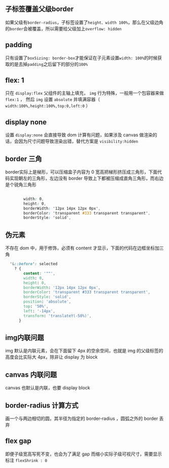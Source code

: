 
## 子标签覆盖父级border

如果父级有`border-radius`，子标签设置了`height、width 100%`，那么在父级边角的`border`会被覆盖，所以需要给父级加上`overflow: hidden`



## padding

只有设置了`boxSizing: border-box`才能保证在子元素设置`width: 100%`的时候获取的是去掉`padding`之后留下的部分的`100%`

## flex: 1 

只在 `display:flex` 父组件的主轴上填充， `img` 行为特殊，一般用一个包容器来做 `flex:1` ， 然后 `img` 设置 `absolute` 并填满容器（ `width:100%,height:100%,top:0,left:0` ）


## display none

设置 `display:none` 会直接导致 dom 计算有问题，如果涉及 canvas 做渲染的话，会因为尺寸问题导致渲染出错，替代方案是 `visibility:hidden`

## border 三角

border实际上是梯形，可以压缩盒子内容为 0 宽高把梯形挤压成三角形，下面代码实现朝左的三角形，左边没有 border 导致上下都被压缩成直角三角形，而右边是个锐角三角形

```css
 
        width: 0,
        height: 0,
        borderWidth: '12px 14px 12px 0px',
        borderColor: 'transparent #333 transparent transparent',
        borderStyle: 'solid',
```

## 伪元素

不存在 dom 中，用于修饰，必须有 content 才显示，下面的代码在边框坐标加三角

```css
  '&::before': selected
    ? {
        content: '""',
        width: 0,
        height: 0,
        borderWidth: '12px 14px 12px 0px',
        borderColor: 'transparent #333 transparent transparent',
        borderStyle: 'solid',
        position: 'absolute',
        top: '50%',
        left: '-14px',
        transform: 'translateY(-50%)',
      }
```


## img内联问题

img 默认是内联元素，会在下面留下 4px 的空余空间，也就是 img 的父级标签的高度会比实际大 4px，除非让 display 为 block

## canvas 内联问题

canvas 也默认是内联，也要 display block

##  border-radius 计算方式

画一个与两边相切的圆，其半径为指定的 border-radius ，圆弧之外的 border 丢弃


## flex gap

即便子级宽高写死不变，也会为了满足 gap 而缩小实际子级可视尺寸，需要显示标注 `flexShrink : 0`